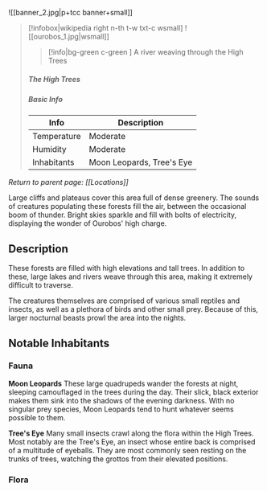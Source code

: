 ![[banner_2.jpg|p+tcc banner+small]]
> [!infobox|wikipedia right n-th t-w txt-c wsmall]
> ![[ourobos_1.jpg|wsmall]]
>> [!info|bg-green c-green ] A river weaving through the High Trees
>##### The High Trees
> ##### _Basic Info_
> | Info | Description |
> | ---- | ---- |
> | Temperature | Moderate |
> | Humidity | Moderate |
> | Inhabitants | Moon Leopards, Tree's Eye |

*Return to parent page: [[Locations]]*

Large cliffs and plateaus cover this area full of dense greenery. The sounds of creatures populating these forests fill the air, between the occasional boom of thunder. Bright skies sparkle and fill with bolts of electricity, displaying the wonder of Ourobos' high charge.
## Description
These forests are filled with high elevations and tall trees. In addition to these, large lakes and rivers weave through this area, making it extremely difficult to traverse. 

The creatures themselves are comprised of various small reptiles and insects, as well as a plethora of birds and other small prey. Because of this, larger nocturnal beasts prowl the area into the nights.
## Notable Inhabitants
### Fauna
**Moon Leopards**
These large quadrupeds wander the forests at night, sleeping camouflaged in the trees during the day. Their slick, black exterior makes them sink into the shadows of the evening darkness. With no singular prey species, Moon Leopards tend to hunt whatever seems possible to them.

**Tree's Eye**
Many small insects crawl along the flora within the High Trees. Most notably are the Tree's Eye, an insect whose entire back is comprised of a multitude of eyeballs. They are most commonly seen resting on the trunks of trees, watching the grottos from their elevated positions.
### Flora